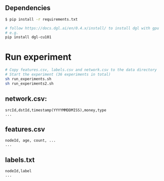 Dependencies
------------
```bash
$ pip install -r requirements.txt
```

```bash
# follow https://docs.dgl.ai/en/0.4.x/install/ to install dgl with gpu
# e.g.
pip install dgl-cu101
```

# Run experiment
``` bash
# Copy features.csv, labels.csv and network.csv to the data directory
# Start the experiment (36 experiments in total)
sh run_experiments.sh
sh run_experiments2.sh
```
## network.csv:
```
srcId,dstId,timestamp(YYYYMMDDMISS),money,type
...
```

## features.csv
```
nodeId, age, count, ...
...
```

## labels.txt
```
nodeId,label
...
```
